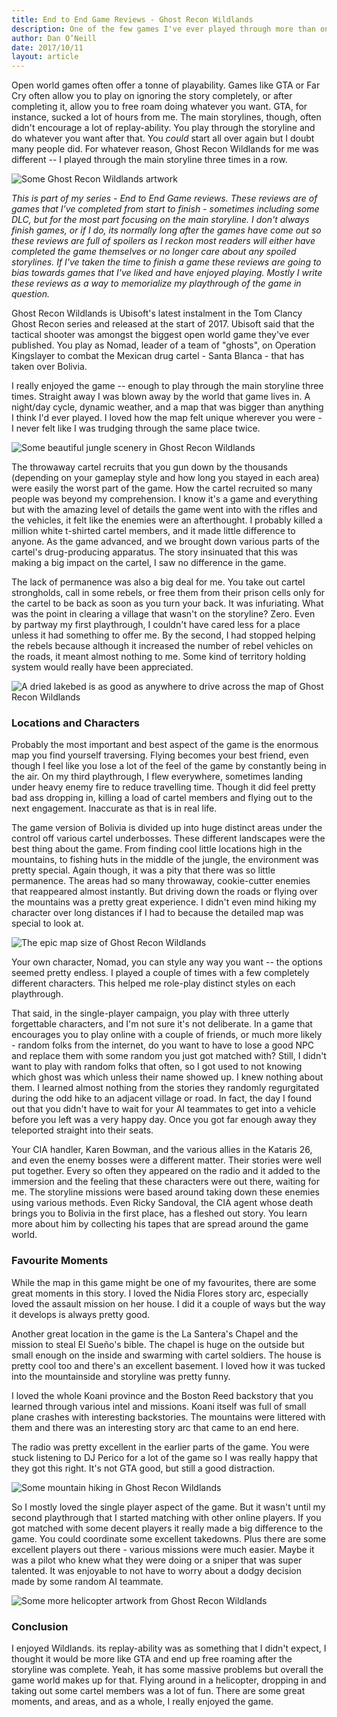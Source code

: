 ```yaml
---
title: End to End Game Reviews - Ghost Recon Wildlands
description: One of the few games I've ever played through more than once. I've enjoyed Ghost Recon Wildlands quite a bit. As usual, many spoilers ahead.
author: Dan O’Neill
date: 2017/10/11
layout: article
---
```


Open world games often offer a tonne of playability. Games like GTA or Far Cry often allow you to play on ignoring the story completely, or after completing it, allow you to free roam doing whatever you want. GTA, for instance, sucked a lot of hours from me. The main storylines, though, often didn't encourage a lot of replay-ability. You play through the storyline and do whatever you want after that. You *could* start all over again but I doubt many people did. For whatever reason, Ghost Recon Wildlands for me was different -- I played through the main storyline three times in a row.

![Some Ghost Recon Wildlands artwork](/images/GRW_WALLPAPER_Panorama_800x600_1920x1080.jpg)

*This is part of my series - End to End Game reviews. These reviews are of games that I've completed from start to finish - sometimes including some DLC, but for the most part focusing on the main storyline. I don't always finish games, or if I do, its normally long after the games have come out so these reviews are full of spoilers as I reckon most readers will either have completed the game themselves or no longer care about any spoiled storylines. If I've taken the time to finish a game these reviews are going to bias towards games that I've liked and have enjoyed playing. Mostly I write these reviews as a way to memorialize my playthrough of the game in question.*

Ghost Recon Wildlands is Ubisoft's latest instalment in the Tom Clancy Ghost Recon series and released at the start of 2017. Ubisoft said that the tactical shooter was amongst the biggest open world game they've ever published. You play as Nomad, leader of a team of "ghosts", on Operation Kingslayer to combat the Mexican drug cartel - Santa Blanca - that has taken over Bolivia. 

I really enjoyed the game -- enough to play through the main storyline three times. Straight away I was blown away by the world that game lives in. A night/day cycle, dynamic weather, and a map that was bigger than anything I think I'd ever played. I loved how the map felt unique wherever you were - I never felt like I was trudging through the same place twice. 

![Some beautiful jungle scenery in Ghost Recon Wildlands](/images/grw_screenshot_12_256047.jpg)

The throwaway cartel recruits that you gun down by the thousands (depending on your gameplay style and how long you stayed in each area) were easily the worst part of the game. How the cartel recruited so many people was beyond my comprehension. I know it's a game and everything but with the amazing level of details the game went into with the rifles and the vehicles, it felt like the enemies were an afterthought. I probably killed a million white t-shirted cartel members, and it made little difference to anyone. As the game advanced, and we brought down various parts of the cartel's drug-producing apparatus. The story insinuated that this was making a big impact on the cartel, I saw no difference in the game.

The lack of permanence was also a big deal for me. You take out cartel strongholds, call in some rebels, or free them from their prison cells only for the cartel to be back as soon as you turn your back. It was infuriating. What was the point in clearing a village that wasn't on the storyline? Zero. Even by partway my first playthrough, I couldn't have cared less for a place unless it had something to offer me. By the second, I had stopped helping the rebels because although it increased the number of rebel vehicles on the roads, it meant almost nothing to me. Some kind of territory holding system would really have been appreciated.

![A dried lakebed is as good as anywhere to drive across the map of Ghost Recon Wildlands](/images/grw_screenshot_17_256058.jpg)

### Locations and Characters
Probably the most important and best aspect of the game is the enormous map you find yourself traversing. Flying becomes your best friend, even though I feel like you lose a lot of the feel of the game by constantly being in the air. On my third playthrough, I flew everywhere, sometimes landing under heavy enemy fire to reduce travelling time.  Though it did feel pretty bad ass dropping in, killing a load of cartel members and flying out to the next engagement.  Inaccurate as that is in real life.

The game version of Bolivia is divided up into huge distinct areas under the control off various cartel underbosses. These different landscapes were the best thing about the game. From finding cool little locations high in the mountains, to fishing huts in the middle of the jungle, the environment was pretty special. Again though, it was a pity that there was so little permanence. The areas had so many throwaway, cookie-cutter enemies that reappeared almost instantly. But driving down the roads or flying over the mountains was a pretty great experience. I didn't even mind hiking my character over long distances if I had to because the detailed map was special to look at.

![The epic map size of Ghost Recon Wildlands](/images/grw_screenshot_19_256077.jpg)

Your own character, Nomad, you can style any way you want -- the options seemed pretty endless. I played a couple of times with a few completely different characters. This helped me role-play distinct styles on each playthrough.

That said, in the single-player campaign, you play with three utterly forgettable characters, and I'm not sure it's not deliberate. In a game that encourages you to play online with a couple of friends, or much more likely - random folks from the internet, do you want to have to lose a good NPC and replace them with some random you just got matched with? Still, I didn't want to play with random folks that often, so I got used to not knowing which ghost was which unless their name showed up. I knew nothing about them. I learned almost nothing from the stories they randomly regurgitated during the odd hike to an adjacent village or road. In fact, the day I found out that you didn't have to wait for your AI teammates to get into a vehicle before you left was a very happy day. Once you got far enough away they teleported straight into their seats. 

Your CIA handler, Karen Bowman, and the various allies in the Kataris 26, and even the enemy bosses were a different matter. Their stories were well put together. Every so often they appeared on the radio and it added to the immersion and the feeling that these characters were out there, waiting for me. The storyline missions were based around taking down these enemies using various methods. Even Ricky Sandoval, the CIA agent whose death brings you to Bolivia in the first place, has a fleshed out story. You learn more about him by collecting his tapes that are spread around the game world.

### Favourite Moments
While the map in this game might be one of my favourites, there are some great moments in this story. I loved the Nidia Flores story arc, especially loved the assault mission on her house. I did it a couple of ways but the way it develops is always pretty good. 

Another great location in the game is the La Santera's Chapel and the mission to steal El Sueño's bible. The chapel is huge on the outside but small enough on the inside and swarming with cartel soldiers. The house is pretty cool too and there's an excellent basement. I loved how it was tucked into the mountainside and storyline was pretty funny. 

I loved the whole Koani province and the Boston Reed backstory that you learned through various intel and missions. Koani itself was full of small plane crashes with interesting backstories. The mountains were littered with them and there was an interesting story arc that came to an end here. 

The radio was pretty excellent in the earlier parts of the game. You were stuck listening to DJ Perico for a lot of the game so I was really happy that they got this right. It's not GTA good, but still a good distraction. 

![Some mountain hiking in Ghost Recon Wildlands](/images/grw_screenshot_5_250766.jpg)

So I mostly loved the single player aspect of the game. But it wasn't until my second playthrough that I started matching with other online players. If you got matched with some decent players it really made a big difference to the game. You could coordinate some excellent takedowns. Plus there are some excellent players out there - various missions were much easier. Maybe it was a pilot who knew what they were doing or a sniper that was super talented. It was enjoyable to not have to worry about a dodgy decision made by some random AI teammate. 

![Some more helicopter artwork from Ghost Recon Wildlands](/images/grw_screenshot_3_250762.jpg)

### Conclusion
I enjoyed Wildlands. its replay-ability was as something that I didn't expect, I thought it would be more like GTA and end up free roaming after the storyline was complete. Yeah, it has some massive problems but overall the game world makes up for that. Flying around in a helicopter, dropping in and taking out some cartel members was a lot of fun. There are some great moments, and areas, and as a whole, I really enjoyed the game. 
